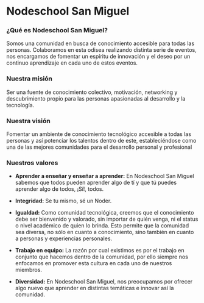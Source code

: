 # Nodeschool San Miguel

### ¿Qué es Nodeschool San Miguel?

Somos una comunidad en busca de conocimiento accesible para todas las personas. Colaboramos en esta odisea realizando distinta serie de eventos, nos encargamos de fomentar un espíritu de innovación y el deseo por un continuo aprendizaje en cada uno de estos eventos.

### Nuestra misión

Ser una fuente de conocimiento colectivo, motivación, networking y descubrimiento propio para las personas apasionadas al desarrollo y la tecnología.

### Nuestra visión

Fomentar un ambiente de conocimiento tecnológico accesible a todas las personas y así potenciar los talentos dentro de este, estableciéndose como una de las mejores comunidades para el desarrollo personal y profesional

### Nuestros valores

- **Aprender a enseñar y enseñar a aprender:** En Nodeschool San Miguel sabemos que todos pueden aprender algo de tí y que tú puedes aprender algo de todos, ¡Sí!, todos.

- **Integridad:** Se tu mismo, sé un Noder.

- **Igualdad:** Como comunidad tecnológica, creemos que el conocimiento debe ser bienvenido y valorado, sin importar de quién venga, ni el status o nivel académico de quien lo brinda. Esto permite que la comunidad sea diversa, no sólo en cuanto a conocimiento, sino también en cuanto a personas y experiencias personales.

- **Trabajo en equipo:** La razón por cual existimos es por el trabajo en conjunto que hacemos dentro de la comunidad, por ello siempre nos enfocamos en promover esta cultura en cada uno de nuestros miembros.

- **Diversidad:** En Nodeschool San Miguel, nos preocupamos por ofrecer algo nuevo que aprender en distintas temáticas e innovar así la comunidad.

